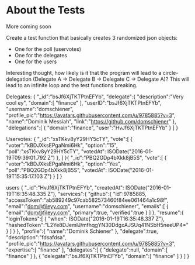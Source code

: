 # About the Tests

More coming soon

Create a test function that basically creates 3 randomized json objects:
  - One for the poll (uservotes)
  - One for the delegates
  - One for the users

Interesting thought, how likely is it that the program will lead to a circle-delegation (Delegate A -> Delegate B -> Delegate C -> Delegate A)? This will lead to an infinite loop and the test functions breaking.

Delegates:
{
   "_id":"bsJf6XjTKTPtnEFYb",
   "delegate":{
      "description":"Very cool ey",
      "domain":[
         "finance"
      ],
      "userID":"bsJf6XjTKTPtnEFYb",
      "username":"domschiener",
      "profile_pic":"https://avatars.githubusercontent.com/u/9785885?v=3",
      "name":"Dominik Messiah",
      "link":"https://github.com/domschiener"
   },
   "delegations":[
      {
         "domain":"finance",
         "user":"HvJf6XjTKTPtnEFYb"
      }
   ]
}


Uservotes:
{
   "_id":"xsTKkv8yY29HY5cTY",
   "vote":[
      {
         "voter":"kBDJXksEPgaNmi6Hk",
         "option":"15",
         "poll":"xsTKkv8yY29HY5cTY",
         "votedAt":         ISODate("2016-01-19T09:39:01.792         Z")
      },
   ]
}{
   "_id":"PBQ2GDp4bXkk8jB5S",
   "vote":[
      {
         "voter":"kBDJXksEPgaNmi6Hk",
         "option":"Yes",
         "poll":"PBQ2GDp4bXkk8jB5S",
         "votedAt":         ISODate("2016-01-19T15:35:17.103         Z")
      }
   ]
}


users
{
   "_id":"HvJf6XjTKTPtnEFYb",
   "createdAt":   ISODate("2016-01-19T16:35:48.335   Z"),
   "services":{
      "github":{
         "id":9785885,
         "accessToken":"ab589249c97cab582573460f84ee061464a1c98f",
         "email":"dom@fileyy.com",
         "username":"domschiener",
         "emails":[
            {
               "email":"dom@fileyy.com",
               "primary":true,
               "verified":true
            }
         ]
      },
      "resume":{
         "loginTokens":[
            {
               "when":               ISODate("2016-01-19T16:35:48.337               Z"),
               "hashedToken":"L2Ye8DJemIJ/mfhqgYN30DdgxAJSUq41NSbH5neeUP4="
            }
         ]
      }
   },
   "profile":{
      "name":"Dominik Schiener"
   },
   "delegate":true,
   "description":"fdsafdsa",
   "profile_pic":"https://avatars.githubusercontent.com/u/9785885?v=3",
   "expertise":[
      "finance"
   ],
   "delegates":[
      {
         "delegate":null,
         "domain":[
            "finance"
         ]
      },
      {
         "delegate":"bsJf6XjTKTPtnEFYb",
         "domain":[
            "finance"
         ]
      }
   ]
}
